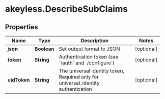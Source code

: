# akeyless.DescribeSubClaims

## Properties

Name | Type | Description | Notes
------------ | ------------- | ------------- | -------------
**json** | **Boolean** | Set output format to JSON | [optional] 
**token** | **String** | Authentication token (see &#x60;/auth&#x60; and &#x60;/configure&#x60;) | [optional] 
**uidToken** | **String** | The universal identity token, Required only for universal_identity authentication | [optional] 


